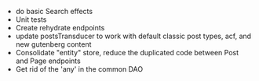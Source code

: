 - do basic Search effects
- Unit tests
- Create rehydrate endpoints
- update postsTransducer to work with default classic post types, acf, and new gutenberg content
- Consolidate "entity" store, reduce the duplicated code between Post and Page endpoints
- Get rid of the 'any' in the common DAO